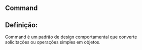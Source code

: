 ## Command

## Definição:
Command é um padrão de design comportamental que converte solicitações ou operações simples em objetos.